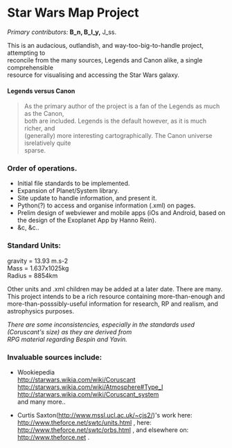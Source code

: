
Star Wars Map Project
============

*Primary contributors:* **B_n, B_l_y,** J_ss.

This is an audacious, outlandish, and way-too-big-to-handle project, attempting to  
reconcile from the many sources, Legends and Canon alike, a single comprehensible  
resource for visualising and accessing the Star Wars galaxy.

#### Legends versus Canon
> As the primary author of the project is a fan of the Legends as much as the Canon,  
both are included. Legends is the default however, as it is much richer, and  
(generally) more interesting cartographically. The Canon universe isrelatively quite  
sparse.

### Order of operations. 
* Initial file standards to be implemented.
* Expansion of Planet/System library.
* Site update to handle information, and present it.
* Python(?) to access and organise information (.xml) on pages.
* Prelim design of webviewer and mobile apps (iOs and Android, based on the design of the Exoplanet App by Hanno Rein).
* &c, &c..

### Standard Units:

gravity = 13.93 m.s-2  
Mass = 1.637x1025kg  
Radius = 8854km  


Other units and .xml children may be added at a later date. There are many. This project intends to be a rich resource containing more-than-enough and more-than-posssibly-useful information for research, RP and realism, and astrophysics purposes.


*There are some inconsistencies, especially in the standards used (Coruscant's size) as they are derived from  
RPG material regarding Bespin and Yavin.*

### Invaluable sources include:
* Wookiepedia  
http://starwars.wikia.com/wiki/Coruscant  
http://starwars.wikia.com/wiki/Atmosphere#Type_I  
http://starwars.wikia.com/wiki/Coruscant_system  
and many more..

* Curtis Saxton(http://www.mssl.ucl.ac.uk/~cjs2/)'s work here:  
http://www.theforce.net/swtc/units.html , here:  
http://www.theforce.net/swtc/orbs.html  , and elsewhere  on:  
http://www.theforce.net .
